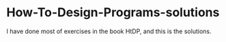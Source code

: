 # How-To-Design-Programs-solutions

I have done most of exercises in the book HtDP, and this is the solutions.
